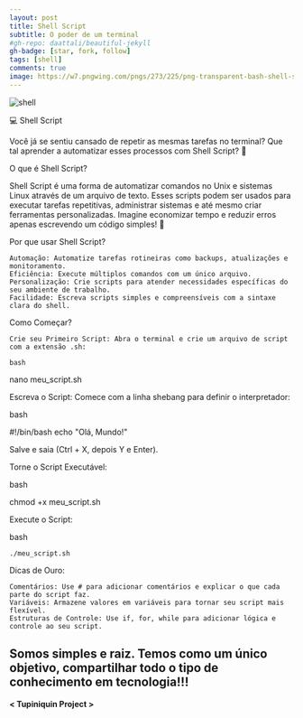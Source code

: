 ```yaml
---
layout: post
title: Shell Script
subtitle: O poder de um terminal
#gh-repo: daattali/beautiful-jekyll
gh-badge: [star, fork, follow]
tags: [shell]
comments: true
image: https://w7.pngwing.com/pngs/273/225/png-transparent-bash-shell-script-gnu-bourne-shell-shell.png
---
```


![shell](https://w7.pngwing.com/pngs/273/225/png-transparent-bash-shell-script-gnu-bourne-shell-shell.png)

💻 Shell Script

Você já se sentiu cansado de repetir as mesmas tarefas no terminal? Que tal aprender a automatizar esses processos com Shell Script? 🌟

O que é Shell Script?

Shell Script é uma forma de automatizar comandos no Unix e sistemas Linux através de um arquivo de texto. Esses scripts podem ser usados para executar tarefas repetitivas, administrar sistemas e até mesmo criar ferramentas personalizadas. Imagine economizar tempo e reduzir erros apenas escrevendo um código simples! 🤖

Por que usar Shell Script?

    Automação: Automatize tarefas rotineiras como backups, atualizações e monitoramento.
    Eficiência: Execute múltiplos comandos com um único arquivo.
    Personalização: Crie scripts para atender necessidades específicas do seu ambiente de trabalho.
    Facilidade: Escreva scripts simples e compreensíveis com a sintaxe clara do shell.

Como Começar?

    Crie seu Primeiro Script: Abra o terminal e crie um arquivo de script com a extensão .sh:

    bash

nano meu_script.sh

Escreva o Script: Comece com a linha shebang para definir o interpretador:

bash

#!/bin/bash
echo "Olá, Mundo!"

Salve e saia (Ctrl + X, depois Y e Enter).

Torne o Script Executável:

bash

chmod +x meu_script.sh

Execute o Script:

bash

    ./meu_script.sh

Dicas de Ouro:

    Comentários: Use # para adicionar comentários e explicar o que cada parte do script faz.
    Variáveis: Armazene valores em variáveis para tornar seu script mais flexível.
    Estruturas de Controle: Use if, for, while para adicionar lógica e controle ao seu script.

## Somos simples e raiz. Temos como um único objetivo, compartilhar todo o tipo de conhecimento em tecnologia!!!

**< Tupiniquin Project >**
